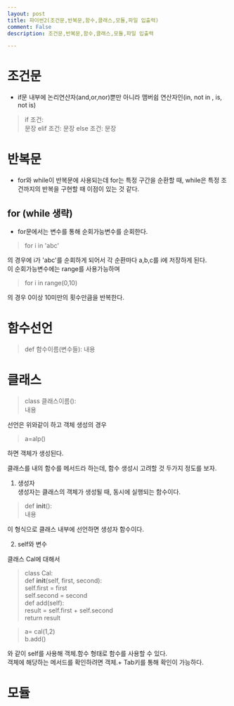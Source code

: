 ```yaml
---
layout: post
title: 파이썬2(조건문,반복문,함수,클래스,모듈,파일 입출력)
comment: False
description: 조건문,반복문,함수,클래스,모듈,파일 입출력

---
```


# 조건문  

- if문 내부에 논리연산자(and,or,nor)뿐만 아니라 맴버쉽 연산자인(in, not in , is, not is)  

> if 조건:  
    문장
  elif 조건:
    문장
  else 조건:
    문장  
    
    

# 반복문  

- for와 while이 반복문에 사용되는데 for는 특정 구간을 순환할 때, while은 특정 조건까지의 반복을 구현할 때 이점이 있는 것 같다.  

## for (while 생략)

- for문에서는 변수를 통해 순회가능변수를 순회한다.  

> for i in 'abc'  

의 경우에 i가 'abc'를 순회하게 되어서 각 순환마다 a,b,c를 i에 저장하게 된다.  
이 순회가능변수에는 range를 사용가능하며  

> for i in range(0,10)  

의 경우 0이상 10미만의 횟수만큼을 반복한다.  



# 함수선언  

> def 함수이름(변수들):
        내용  
        
        
        
# 클래스  

> class 클래스이름():  
        내용  
        
선언은 위와같이 하고 객체 생성의 경우

> a=alp()  

하면 객체가 생성된다.

클래스를 내의 함수를 메서드라 하는데, 함수 생성시 고려할 것 두가지 정도를 보자.  

1. 생성자  
생성자는 클래스의 객체가 생성될 때, 동시에 실행되는 함수이다.  

> def __init__():  
        내용  
        
이 형식으로 클래스 내부에 선언하면 생성자 함수이다.  

2. self와 변수  

클래스 Cal에 대해서  

> class Cal:  
     def __init__(self, first, second):  
         self.first = first  
         self.second = second  
     def add(self):  
     	result = self.first + self.second  
        return result  
        

> a= cal(1,2)  
  b.add()  

와 같이 self를 사용해 객체.함수 형태로 함수를 사용할 수 있다.  
객체에 해당하는 메서드를 확인하려면 객체.+ Tab키를 통해 확인이 가능하다.  


# 모듈



